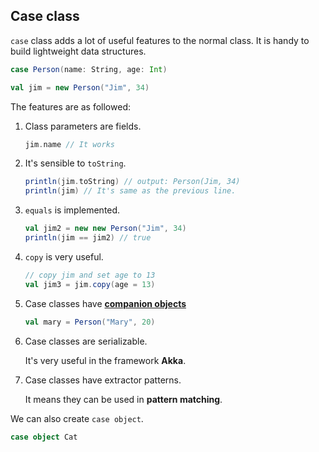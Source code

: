 ## Case class

`case` class adds a lot of useful features to the normal class. It is handy to build lightweight data structures.

```scala
case Person(name: String, age: Int)

val jim = new Person("Jim", 34)
```

The features are as followed:

1. Class parameters are fields.

   ```scala
   jim.name // It works
   ```

2. It's sensible to `toString`.

   ```scala
   println(jim.toString) // output: Person(Jim, 34)
   println(jim) // It's same as the previous line.
   ```

3. `equals` is implemented.

   ```scala
   val jim2 = new new Person("Jim", 34)
   println(jim == jim2) // true
   ```

4. `copy` is very useful.

   ```scala
   // copy jim and set age to 13
   val jim3 = jim.copy(age = 13)
   ```

5. Case classes have **[companion objects](./object.md#Companions)**

   ```scala
   val mary = Person("Mary", 20)
   ```

6. Case classes are serializable.

   It's very useful in the framework **Akka**.

7. Case classes have extractor patterns.

   It means they can be used in **pattern matching**.

We can also create `case object`.

```scala
case object Cat
```
